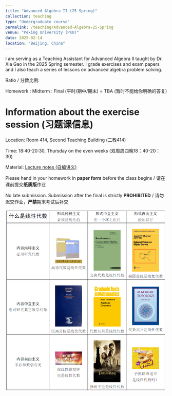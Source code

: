 ```yaml
---
title: "Advanced Algebra II (25 Spring)"
collection: teaching
type: "Undergraduate course"
permalink: /teaching/Advanced-Algebra-25-Spring
venue: "Peking University (PKU)"
date: 2025-02-14
location: "Beijing, China"
---
```


I am serving as a Teaching Assistant for Advanced Algebra II taught by Dr. Xia Gao in the 2025 Spring semester. I grade exercises and exam papers and I also teach a series of lessons on advanced algebra problem solving.

Ratio / 分数比例: 

Homework : Midterm : Final (平时/期中/期末) = TBA (暂时不能给你明确的答复)

 # Information about the exercise session (习题课信息)

Location: Room 414, Second Teaching Building (二教414)

Time: 18:40-20:30, Thursday on the even weeks (双周周四晚18：40-20：30)

Material: [Lecture notes (自编讲义)](../files/Lecture_Notes(2025).pdf)

Please hand in your homework in **paper form** before the class begins / 请在课前提交**纸质版**作业

No late submission. Submission after the final is strictly **PROHIBITED** / 请勿迟交作业，**严禁**期末考试后补交


![](../images/what-is-linear-algebra.png)
